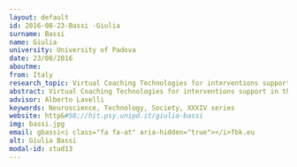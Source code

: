 ```yaml
---
layout: default 
id: 2016-08-23-Bassi -Giulia
surname: Bassi 
name: Giulia
university: University of Padova
date: 23/08/2016
aboutme: 
from: Italy
research_topic: Virtual Coaching Technologies for interventions support in the behavioral change for patients with Type 2 Diabetes
abstract: Virtual Coaching Technologies for interventions support in the behavioral change for patients with Type 2 Diabetes. My project aims to monitor and improve the psychological well-being through a behaviour change with a view to the self-empowerment. In particular, through the development of an interactive chatbot, it is supposed to support these patients for what concern the health-coping, in respect with depression, anxiety and stress dimension.
advisor: Alberto Lavelli
keywords: Neuroscience, Technology, Society, XXXIV series
website: http&#58;//hit.psy.unipd.it/giulia-bassi
img: bassi.jpg
email: gbassi<i class="fa fa-at" aria-hidden="true"></i>fbk.eu
alt: Giulia Bassi 
modal-id: stud13
---
```

